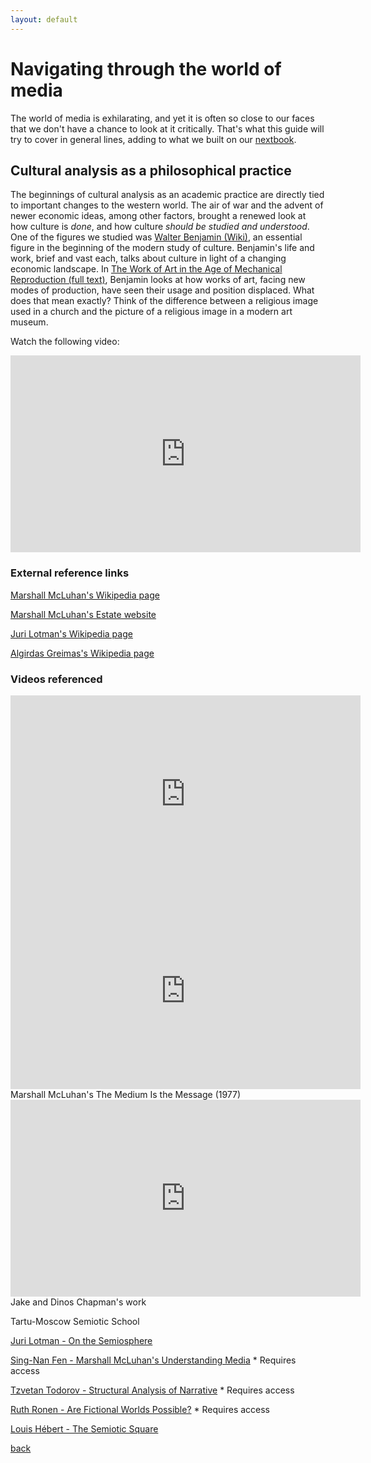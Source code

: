 ```yaml
---
layout: default
---
```


# Navigating through the world of media

The world of media is exhilarating, and yet it is often so close to our faces that we don't have a chance to look at it critically. That's what this guide will try to cover in general lines, adding to what we built on our [nextbook](https://cjhey.github.io/CRnM/A%20Critical%20Reader%20of%20_New_%20Media.html).


## Cultural analysis as a philosophical practice

The beginnings of cultural analysis as an academic practice are directly tied to important changes to the western world. The air of war and the advent of newer economic ideas, among other factors, brought a renewed look at how culture is <i>done</i>, and how culture <i>should be studied and understood</i>.
One of the figures we studied was [Walter Benjamin (Wiki)](https://en.wikipedia.org/wiki/Walter_Benjamin), an essential figure in the beginning of the modern study of culture. Benjamin's life and work, brief and vast each, talks about culture in light of a changing economic landscape. In [The Work of Art in the Age of Mechanical Reproduction (full text)](https://web.mit.edu/allanmc/www/benjamin.pdf), Benjamin looks at how works of art, facing new modes of production, have seen their usage and position displaced.
What does that mean exactly? Think of the difference between a religious image used in a church and the picture of a religious image in a modern art museum.

Watch the following video:

<iframe width="560" height="315" src="https://www.youtube.com/embed/FUwHr2AOQ5Q" title="YouTube video player" frameborder="0" allow="accelerometer; autoplay; clipboard-write; encrypted-media; gyroscope; picture-in-picture; web-share" allowfullscreen></iframe>


### External reference links


[Marshall McLuhan's Wikipedia page](https://en.wikipedia.org/wiki/Marshall_McLuhan)

[Marshall McLuhan's Estate website](https://marshallmcluhan.com/)

[Juri Lotman's Wikipedia page](https://en.wikipedia.org/wiki/Juri_Lotman)

[Algirdas Greimas's Wikipedia page](https://en.wikipedia.org/wiki/Algirdas_Julien_Greimas)

### Videos referenced

<iframe width="560" height="315" src="https://www.youtube.com/embed/2ZlrHyzIwcI" title="YouTube video player" frameborder="0" allow="accelerometer; autoplay; clipboard-write; encrypted-media; gyroscope; picture-in-picture; web-share" allowfullscreen></iframe>


<iframe width="560" height="315" src="https://www.youtube.com/embed/UoCrx0scCkM" title="YouTube video player" frameborder="0" allow="accelerometer; autoplay; clipboard-write; encrypted-media; gyroscope; picture-in-picture; web-share" allowfullscreen></iframe>
Marshall McLuhan's The Medium Is the Message (1977)

<iframe width="560" height="315" src="https://www.youtube.com/embed/1-HJxdTbaRM" title="YouTube video player" frameborder="0" allow="accelerometer; autoplay; clipboard-write; encrypted-media; gyroscope; picture-in-picture; web-share" allowfullscreen></iframe>
Jake and Dinos Chapman's work


Tartu-Moscow Semiotic School

[Juri Lotman - On the Semiosphere](https://ojs.utlib.ee/index.php/sss/article/view/SSS.2005.33.1.09)

[Sing-Nan Fen - Marshall McLuhan's Understanding Media](https://www.jstor.org/stable/23767954) * Requires access

[Tzvetan Todorov - Structural Analysis of Narrative](https://www.jstor.org/stable/1345003) * Requires access

[Ruth Ronen - Are Fictional Worlds Possible?](https://www.degruyter.com/document/doi/10.3138/9781487578442-004/html?lang=de) * Requires access

[Louis Hébert - The Semiotic Square](http://www.signosemio.com/greimas/semiotic-square.asp)


[back](./)
